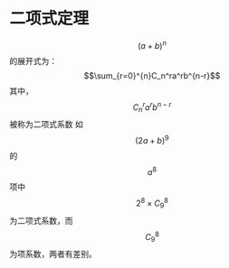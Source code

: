 
# 二项式定理
$$(a+b)^n$$ 的展开式为：$$\sum_{r=0}^{n}C_n^ra^rb^{n-r}$$
其中，$$C_n^ra^rb^{n-r}$$ 被称为二项式系数
如$$(2a+b)^9$$ 的 $$a^8$$ 项中 $$2^8\times C_9^8$$ 为二项式系数，而 $$C_9^8$$ 为项系数，两者有差别。


